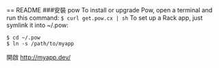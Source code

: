 == README
###安裝 pow
To install or upgrade Pow, open a terminal and run this command:
`$ curl get.pow.cx | sh`
To set up a Rack app, just symlink it into ~/.pow:
```
$ cd ~/.pow
$ ln -s /path/to/myapp
```
開啟 http://myapp.dev/
